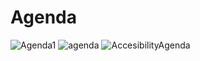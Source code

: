 # Agenda 
![Agenda1](https://user-images.githubusercontent.com/70923438/146862215-9381c116-c033-4a1b-83a5-618565f41a04.png)
![agenda](https://user-images.githubusercontent.com/70923438/146862227-4967c410-7f00-4274-8343-51e1492ab070.png)
![AccesibilityAgenda](https://user-images.githubusercontent.com/70923438/146863421-a6bddc8e-a27a-42f2-8745-cf7dc853a608.png)
